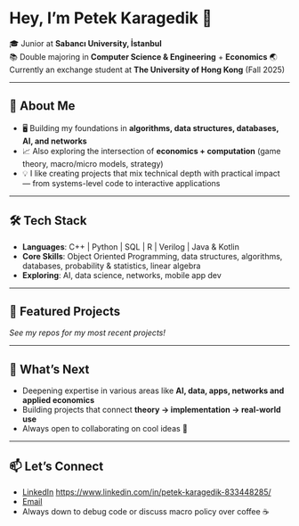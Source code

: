 # Hey, I’m Petek Karagedik 👋

🎓 Junior at **Sabancı University, İstanbul**  
📚 Double majoring in **Computer Science & Engineering** + **Economics**
🌏 Currently an exchange student at **The University of Hong Kong** (Fall 2025)  

---

## 🚀 About Me
- 🖥️ Building my foundations in **algorithms, data structures, databases, AI, and networks**  
- 📈 Also exploring the intersection of **economics + computation** (game theory, macro/micro models, strategy)  
- 💡 I like creating projects that mix technical depth with practical impact — from systems-level code to interactive applications  

---

## 🛠️ Tech Stack
- **Languages**: C++ | Python | SQL  | R | Verilog | Java & Kotlin       
- **Core Skills**: Object Oriented Programming, data structures, algorithms, databases, probability & statistics, linear algebra  
- **Exploring**: AI, data science, networks, mobile app dev  

---

## 📂 Featured Projects
*See my repos for my most recent projects!*  

---

## 🌱 What’s Next
- Deepening expertise in various areas like **AI, data, apps, networks and applied economics**  
- Building projects that connect **theory → implementation → real-world use**  
- Always open to collaborating on cool ideas 🚀  

---

## 📫 Let’s Connect
- [LinkedIn](petekkaragedik)  https://www.linkedin.com/in/petek-karagedik-833448285/
- [Email](petek.karagedik@sabanciuniv.edu)  
- Always down to debug code or discuss macro policy over coffee ☕
